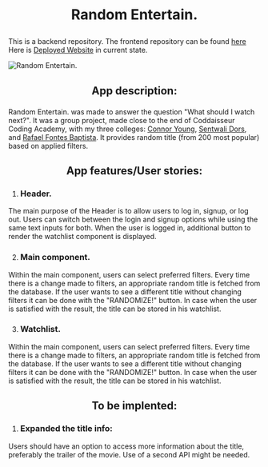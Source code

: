 
# <p align="center"> Random Entertain. </p>
This is a backend repository. The frontend repository can be found [here](https://github.com/WojciechLisCode/Random-Entertain-Client)
</br> Here is [Deployed Website](https://random-entertain.netlify.app/) in current state. </br>

![Random Entertain.](https://github.com/WojciechLisCode/Random-Entertain-Client/blob/development/RE.gif)

## <p align="center"> App description: </p>

Random Entertain. was made to answer the question "What should I watch next?". It was a group project, made close to the end of Coddaisseur Coding Academy, with my three colleges: [Connor Young](https://github.com/TheCrazedLime), [Sentwali Dors](https://github.com/STNyame), and [Rafael Fontes Baptista](https://github.com/Rafael-Fontes-Baptista). It provides random title (from 200 most popular) based on applied filters.

## <p align="center"> App features/User stories: </p>

1. ### Header.
<p> The main purpose of the Header is to allow users to log in, signup, or log out. Users can switch between the login and signup options while using the same text inputs for both. When the user is logged in, additional button to render the watchlist component is displayed. </p>

2. ### Main component.

<p>Within the main component, users can select preferred filters. Every time there is a change made to filters, an appropriate random title is fetched from the database. If the user wants to see a different title without changing filters it can be done with the "RANDOMIZE!" button. In case when the user is satisfied with the result, the title can be stored in his watchlist. </p>

3. ### Watchlist.

<p>Within the main component, users can select preferred filters. Every time there is a change made to filters, an appropriate random title is fetched from the database. If the user wants to see a different title without changing filters it can be done with the "RANDOMIZE!" button. In case when the user is satisfied with the result, the title can be stored in his watchlist. </p>

## <p align="center"> To be implented: </p>

1. ### Expanded the title info:

<p>Users should have an option to access more information about the title, preferably the trailer of the movie. Use of a second API might be needed.</p>
